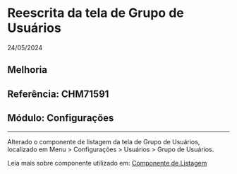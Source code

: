 # Reescrita da tela de Grupo de Usuários
24/05/2024
## Melhoria
## Referência: CHM71591
## Módulo: Configurações
***

Alterado o componente de listagem da tela de Grupo de Usuários, localizado em Menu > Configurações > Usuários > Grupo de Usuários.

Leia mais sobre componente utilizado em: [Componente de Listagem](?i=pt-BR&p=listagem)
